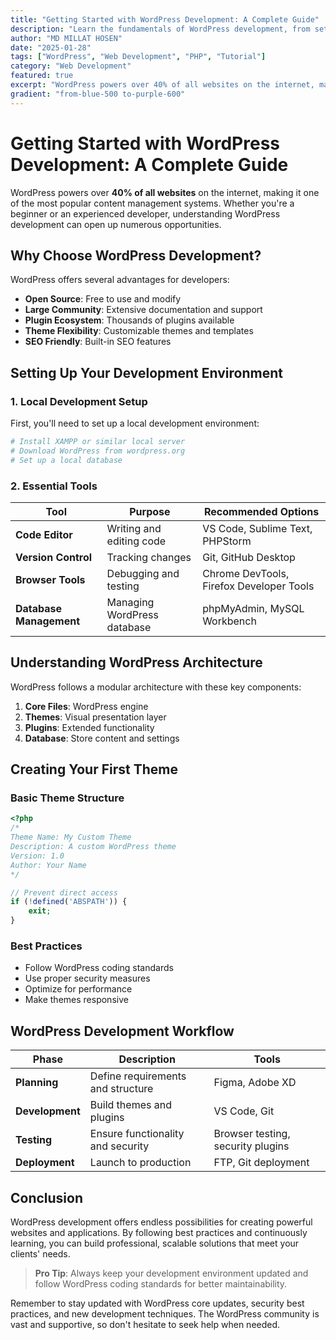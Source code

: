 ```yaml
---
title: "Getting Started with WordPress Development: A Complete Guide"
description: "Learn the fundamentals of WordPress development, from setting up your environment to creating custom themes and plugins. Perfect for beginners and intermediate developers."
author: "MD MILLAT HOSEN"
date: "2025-01-28"
tags: ["WordPress", "Web Development", "PHP", "Tutorial"]
category: "Web Development"
featured: true
excerpt: "WordPress powers over 40% of all websites on the internet, making it one of the most popular content management systems. Whether you're a beginner or an experienced developer, understanding WordPress development can open up numerous opportunities."
gradient: "from-blue-500 to-purple-600"
---
```


# Getting Started with WordPress Development: A Complete Guide

WordPress powers over **40% of all websites** on the internet, making it one of the most popular content management systems. Whether you're a beginner or an experienced developer, understanding WordPress development can open up numerous opportunities.

## Why Choose WordPress Development?

WordPress offers several advantages for developers:

- **Open Source**: Free to use and modify
- **Large Community**: Extensive documentation and support
- **Plugin Ecosystem**: Thousands of plugins available
- **Theme Flexibility**: Customizable themes and templates
- **SEO Friendly**: Built-in SEO features

## Setting Up Your Development Environment

### 1. Local Development Setup

First, you'll need to set up a local development environment:

```bash
# Install XAMPP or similar local server
# Download WordPress from wordpress.org
# Set up a local database
```

### 2. Essential Tools

| Tool | Purpose | Recommended Options |
|------|---------|-------------------|
| **Code Editor** | Writing and editing code | VS Code, Sublime Text, PHPStorm |
| **Version Control** | Tracking changes | Git, GitHub Desktop |
| **Browser Tools** | Debugging and testing | Chrome DevTools, Firefox Developer Tools |
| **Database Management** | Managing WordPress database | phpMyAdmin, MySQL Workbench |

## Understanding WordPress Architecture

WordPress follows a modular architecture with these key components:

1. **Core Files**: WordPress engine
2. **Themes**: Visual presentation layer
3. **Plugins**: Extended functionality
4. **Database**: Store content and settings

## Creating Your First Theme

### Basic Theme Structure

```php
<?php
/*
Theme Name: My Custom Theme
Description: A custom WordPress theme
Version: 1.0
Author: Your Name
*/

// Prevent direct access
if (!defined('ABSPATH')) {
    exit;
}
```

### Best Practices

- Follow WordPress coding standards
- Use proper security measures
- Optimize for performance
- Make themes responsive

## WordPress Development Workflow

| Phase | Description | Tools |
|-------|-------------|-------|
| **Planning** | Define requirements and structure | Figma, Adobe XD |
| **Development** | Build themes and plugins | VS Code, Git |
| **Testing** | Ensure functionality and security | Browser testing, security plugins |
| **Deployment** | Launch to production | FTP, Git deployment |

## Conclusion

WordPress development offers endless possibilities for creating powerful websites and applications. By following best practices and continuously learning, you can build professional, scalable solutions that meet your clients' needs.

> **Pro Tip**: Always keep your development environment updated and follow WordPress coding standards for better maintainability.

Remember to stay updated with WordPress core updates, security best practices, and new development techniques. The WordPress community is vast and supportive, so don't hesitate to seek help when needed. 